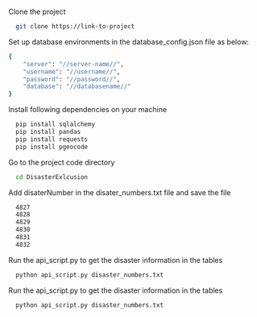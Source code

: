 Clone the project

```bash
  git clone https://link-to-project
```

Set up database environments in the database_config.json file as below:

```bash
{
    "server": "//server-name//",
    "username": "//username//",
    "password": "//password//",
    "database": "//databasename//"
}

```

Install following dependencies on your machine

```bash
  pip install sqlalchemy
  pip install pandas
  pip install requests
  pip install pgeocode
```

Go to the project code directory

```bash
  cd DisasterExlcusion
```

Add disaterNumber in the disater_numbers.txt file and save the file

```bash
  4827
  4828
  4829
  4830
  4831
  4832
```

Run the api_script.py to get the disaster information in the tables

```bash
  python api_script.py disaster_numbers.txt
```

Run the api_script.py to get the disaster information in the tables

```bash
  python api_script.py disaster_numbers.txt
```






    

